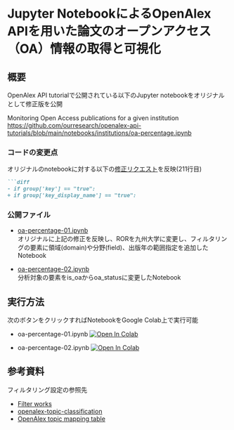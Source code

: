 # Jupyter NotebookによるOpenAlex APIを用いた論文のオープンアクセス（OA）情報の取得と可視化

## 概要
  
OpenAlex API tutorialで公開されている以下のJupyter notebookをオリジナルとして修正版を公開  

Monitoring Open Access publications for a given institution  
https://github.com/ourresearch/openalex-api-tutorials/blob/main/notebooks/institutions/oa-percentage.ipynb  
  
### コードの変更点

オリジナルのnotebookに対する以下の[修正リクエスト](https://github.com/ourresearch/openalex-api-tutorials/pull/11/commits/bee0bce07cd06d6f55615db8c25de9ce69926a45)を反映(211行目)  

```markdown
```diff
- if group['key'] == "true":
+ if group['key_display_name'] == "true":
```
  
### 公開ファイル

- [oa-percentage-01.ipynb](https://github.com/ashikita/openalex-api-notebook/blob/main/oa-percentage-01.ipynb)  
オリジナルに上記の修正を反映し、RORを九州大学に変更し、フィルタリングの要素に領域(domain)や分野(field)、出版年の範囲指定を追加したNotebook  

- [oa-percentage-02.ipynb](https://github.com/ashikita/openalex-api-notebook/blob/main/oa-percentage-02.ipynb)  
分析対象の要素をis_oaからoa_statusに変更したNotebook  


## 実行方法 

次のボタンをクリックすればNotebookをGoogle Colab上で実行可能  

- oa-percentage-01.ipynb
[![Open In Colab](https://colab.research.google.com/assets/colab-badge.svg)](https://colab.research.google.com/github/ashikita/openalex-api-notebook/blob/main/oa-percentage-01.ipynb)

- oa-percentage-02.ipynb
[![Open In Colab](https://colab.research.google.com/assets/colab-badge.svg)](https://colab.research.google.com/github/ashikita/openalex-api-notebook/blob/main/oa-percentage-02.ipynb)

## 参考資料

フィルタリング設定の参照先  
- [Filter works](https://docs.openalex.org/api-entities/works/filter-works)
- [openalex-topic-classification](https://github.com/ourresearch/openalex-topic-classification/tree/main?tab=readme-ov-file)  
- [OpenAlex topic mapping table](https://docs.google.com/spreadsheets/d/1v-MAq64x4YjhO7RWcB-yrKV5D_2vOOsxl4u6GBKEXY8/edit?gid=983250122#gid=983250122)  

